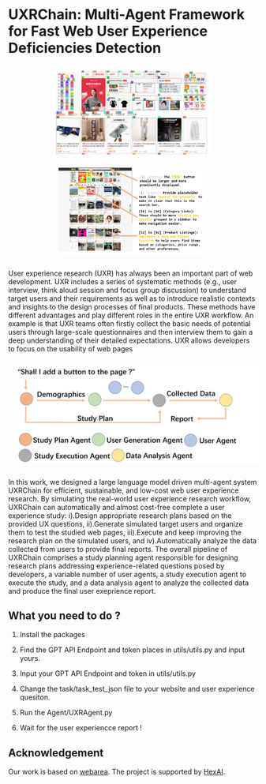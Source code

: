 # UXRChain: Multi-Agent Framework for Fast Web User Experience Deficiencies Detection

<!-- <p align="center">
    <img src="./Fig/example.png" alt="Image 2" style="margin: 10px; width: 500px;"/>
    <img src="./Fig/example.png" alt="Image 2" style="margin: 10px; width: 500px;"/>
</p> -->

<p align="center">
    <img src="Fig/taobao.png" alt="Image 1" width="320" style="margin: 10px;"/>
    <img src="Fig/example.png" alt="Image 2" width="300" style="margin: 10px;"/>
</p>

User experience research (UXR) has always been an important part of web development. UXR includes a series of systematic methods (e.g., user interview, think aloud session and focus group discussion) to understand target users and their requirements as well as to introduce realistic contexts and insights to the design processes of final products. These methods have different advantages and play different roles in the entire UXR workflow. An example is that UXR teams often firstly collect the basic needs of potential users through large-scale questionnaires and then interview them to gain a deep understanding of their detailed expectations. UXR allows developers to focus on the usability of web pages 

<p align="center">
    <img src="./Fig/pipeline.png" alt="Image 2" style="margin: 10px; width: 500px;"/>
 
</p>


In this work, we designed a large language model driven multi-agent system UXRChain for efficient, sustainable, and low-cost web
user experience research. By simulating the real-world user experience research workflow, UXRChain can automatically and almost
cost-free complete a user experience study: i).Design appropriate research plans based on the provided UX questions, ii).Generate
simulated target users and organize them to test the studied web pages, iii).Execute and keep improving the research plan on the
simulated users, and iv).Automatically analyze the data collected from users to provide final reports.
The overall pipeline of UXRChain comprises a study planning agent responsible for designing research plans addressing experience-related questions posed by developers, a variable number of user agents, a study execution agent to execute the study, and a data analysis agent to analyze the collected data and produce the final user exeprience report.


## What you need to do ?

1. Install the packages

2. Find the GPT API Endpoint and token places in utils/utils.py and input yours.

2. Input your GPT API Endpoint and token in utils/utils.py


3. Change the task/task_test_json file to your website and user experience quesiton.

4. Run the Agent/UXRAgent.py 

5. Wait for the user experiencce report !

## Acknowledgement

Our work is based on [webarea](https://github.com/MinorJerry/WebVoyager). The project is supported by [HexAI](https://www.hexai.tech/). 
